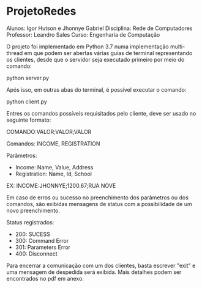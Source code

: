 # ProjetoRedes

Alunos: Igor Hutson e Jhonnye Gabriel
Disciplina: Rede de Computadores
Professor: Leandro Sales
Curso: Engenharia de Computação

O projeto foi implementado em Python 3.7 numa implementação multi-thread em que podem ser abertas várias guias de terminal representando os clientes, desde que o servidor seja executado primeiro por meio do comando:

python server.py

Após isso, em outras abas do terminal, é possível executar o comando:

python client.py

Entres os comandos possíveis requisitados pelo cliente, deve ser usado no seguinte formato:

COMANDO:VALOR;VALOR;VALOR

Comandos: INCOME, REGISTRATION

Parâmetros:

- Income: Name, Value, Address 
- Registration: Name, Id, School

EX: INCOME:JHONNYE;1200.67;RUA NOVE

Em caso de erros ou sucesso no preenchimento dos parâmetros ou dos comandos, são exibidas mensagens de status com a possibilidade de um novo preenchimento.

Status registrados:

- 200: SUCESS
- 300: Command Error
- 301: Parameters Error
- 400: Disconnect

Para encerrar a comunicação com um dos clientes, basta escrever "exit" e uma mensagem de despedida será exibida. Mais detalhes podem ser encontrados no pdf em anexo.
